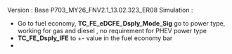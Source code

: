 Version : Base P703_MY26_FNV2.1_13.02.323_ER08
Simulation : 
- Go to fuel economy,  **TC_FE_eDCFE_Dsply_Mode_Sig** go to power type, working for gas and diesel , no requirement for PHEV power type
- **TC_FE_Dsply_IFE** to +- value in the fuel economy bar
- 